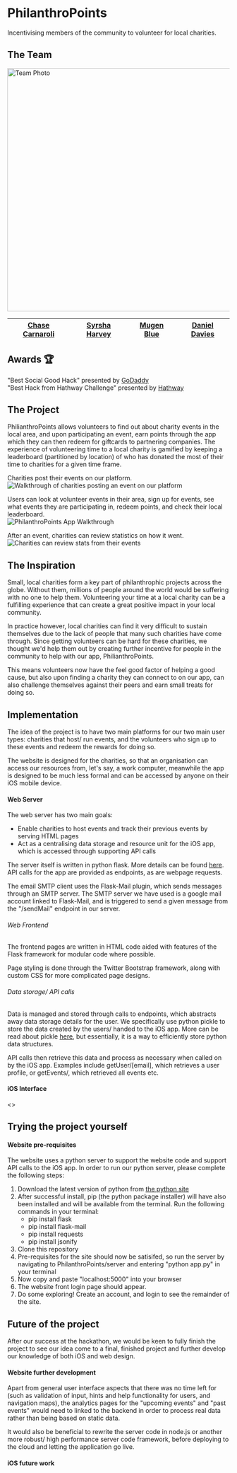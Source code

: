 # PhilanthroPoints
Incentivising members of the community to volunteer for local charities.

## The Team
<html>
    <img src="https://raw.githubusercontent.com/Daniel-Davies/SLOHacks2019/master/photos/team_photo.jpg" alt="Team Photo" width="550">
</html>  

|[Chase Carnaroli](https://www.linkedin.com/in/ChaseCarnaroli/)|[Syrsha Harvey](https://www.linkedin.com/in/syrshaharvey/)| [Mugen Blue](https://www.linkedin.com/in/mugenblue/) | [Daniel Davies](https://www.linkedin.com/in/daniel-davies-943668160/)
|--|--|--|--| 

## Awards 🏆
"Best Social Good Hack" presented by [GoDaddy](https://www.godaddy.com/)  
"Best Hack from Hathway Challenge" presented by [Hathway](https://wearehathway.com/)

## The Project

PhilianthroPoints allows volunteers to find out about charity events in the local area, and upon participating an event, earn points through the app which they can then redeem for giftcards to partnering companies. The experience of volunteering time to a local charity is gamified by keeping a leaderboard (partitioned by location) of who has donated the most of their time to charities for a given time frame.  

Charities post their events on our platform.  
<img src='' title='Posting an Event Walkthrough' width='' alt='Walkthrough of charities posting an event on our platform' />

Users can look at volunteer events in their area, sign up for events, see what events they are participating in, redeem points, and check their local leaderboard.  
<img src='https://raw.githubusercontent.com/Daniel-Davies/SLOHacks2019/master/gifs/iOS.gif' title='PhilanthroPoints App Walkthrough' width='' alt='PhilanthroPoints App Walkthrough' />

After an event, charities can review statistics on how it went.  
<img src='' title='Stats overview' width='' alt='Charities can review stats from their events' />

## The Inspiration
Small, local charities form a key part of philanthrophic projects across the globe. Without them, millions of people around the world would be suffering with no one to help them. Volunteering your time at a local charity can be a fulfilling experience that can create a great positive impact in your local community.

In practice however, local charities can find it very difficult to sustain themselves due to the lack of people that many such charities have come through. Since getting volunteers can be hard for these charities, we thought we'd help them out by creating further incentive for people in the community to help with our app, PhilianthroPoints.

This means volunteers now have the feel good factor of helping a good cause, but also upon finding a charity they can connect to on our app, can also challenge themselves against their peers and earn small treats for doing so.

## Implementation

The idea of the project is to have two main platforms for our two main user types: charities that host/ run events, and the volunteers who sign up to these events and redeem the rewards for doing so. 

The website is designed for the charities, so that an organisation can access our resources from, let's say, a work computer, meanwhile the app is designed to be much less formal and can be accessed by anyone on their iOS mobile device.

#### Web Server

The web server has two main goals:

* Enable charities to host events and track their previous events by serving HTML pages
* Act as a centralising data storage and resource unit for the iOS app, which is accessed through supporting API calls

The server itself is written in python flask. More details can be found [here](http://flask.pocoo.org/). API calls for the app are provided as endpoints, as are webpage requests.

The email SMTP client uses the Flask-Mail plugin, which sends messages through an SMTP server. The SMTP server we have used is a google mail account linked to Flask-Mail, and is triggered to send a given message from the "/sendMail" endpoint in our server.

###### Web Frontend

The frontend pages are written in HTML code aided with features of the Flask framework for modular code where possible.

Page styling is done through the Twitter Bootstrap framework, along with custom CSS for more complicated page designs.

###### Data storage/ API calls

Data is managed and stored through calls to endpoints, which abstracts away data storage details for the user. We specifically use python pickle to store the data created by the users/ handed to the iOS app. More can be read about pickle [here](https://docs.python.org/3/library/pickle.html), but essentially, it is a way to efficiently store python data structures.

API calls then retrieve this data and process as necessary when called on by the iOS app. Examples include getUser/[email], which retrieves a user profile, or getEvents/, which retrieved all events etc.

#### iOS Interface

<>

## Trying the project yourself

#### Website pre-requisites

The website uses a python server to support the website code and support API calls to the iOS app. In order to run our python server, please complete the following steps:

1. Download the latest version of python from [the python site](https://www.python.org/downloads/)
2. After successful install, pip (the python package installer) will have also been installed and will be available from the terminal. Run the following commands in your terminal:
    * pip install flask
    * pip install flask-mail
    * pip install requests
    * pip install jsonify
3. Clone this repository 
4. Pre-requisites for the site should now be satisifed, so run the server by navigating to PhilanthroPoints/server and entering "python app.py" in your terminal
5. Now copy and paste "localhost:5000" into your browser
6. The website front login page should appear.
7. Do some exploring! Create an account, and login to see the remainder of the site.

## Future of the project

After our success at the hackathon, we would be keen to fully finish the project to see our idea come to a final, finished project and further develop our knowledge of both iOS and web design.

#### Website further development

Apart from general user interface aspects that there was no time left for (such as validation of input, hints and help functionality for users, and navigation maps), the analytics pages for the "upcoming events" and "past events" would need to linked to the backend in order to process real data rather than being based on static data. 

It would also be beneficial to rewrite the server code in node.js or another more robust/ high performance server code framework, before deploying to the cloud and letting the application go live.

#### iOS future work
